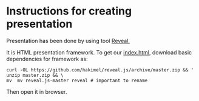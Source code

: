 # Instructions for creating presentation

Presentation has been done by using tool [Reveal.](https://revealjs.com/)

It is HTML presentation framework. To get our [index.html](render), download basic dependencies for framework as:

```console
curl -OL https://github.com/hakimel/reveal.js/archive/master.zip && '
unzip master.zip && \
mv  mv reveal.js-master reveal # important to rename
```

Then open it in browser.